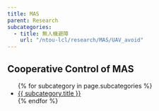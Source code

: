 ```yaml
---
title: MAS
parent: Research
subcategories:
  - title: 無人機避障
    url: "/ntou-lcl/research/MAS/UAV_avoid"
---
```


## Cooperative Control of MAS
<ul>
  {% for subcategory in page.subcategories %}
    <li><a href="{{ subcategory.url }}">{{ subcategory.title }}</a></li>
  {% endfor %}
</ul>
